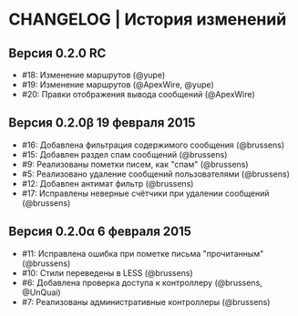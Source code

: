 CHANGELOG | История изменений
===================
Версия 0.2.0 RC
-------------------------------------
- #18: Изменение маршрутов (@yupe)
- #19: Изменение маршрутов (@ApexWire, @yupe)
- #20: Правки отображения вывода сообщений (@ApexWire)

Версия 0.2.0β 19 февраля 2015
-------------------------------------
- #16: Добавлена фильтрация содержимого сообщения (@brussens)
- #15: Добавлен раздел спам сообщений (@brussens)
- #9: Реализованы пометки писем, как "спам" (@brussens)
- #5: Реализовано удаление сообщений пользователями (@brussens)
- #12: Добавлен антимат фильтр (@brussens)
- #17: Исправлены неверные счётчики при удалении сообщений (@brussens)

Версия 0.2.0α 6 февраля 2015
-------------------------------------
- #11: Исправлена ошибка при пометке письма "прочитанным" (@brussens)
- #10: Стили переведены в LESS (@brussens)
- #6: Добавлена проверка доступа к контроллеру (@brussens, @UnQuai)
- #7: Реализованы административные контроллеры (@brussens)